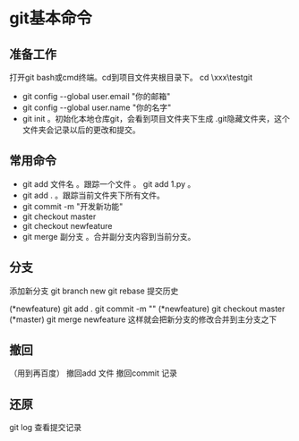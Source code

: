 git基本命令
===
## 准备工作
打开git bash或cmd终端。cd到项目文件夹根目录下。 cd \xxx\testgit
- git config --global user.email "你的邮箱"
- git config --global user.name "你的名字"
- git init 。初始化本地仓库git，会看到项目文件夹下生成 .git隐藏文件夹，这个文件夹会记录以后的更改和提交。


## 常用命令
- git add 文件名 。跟踪一个文件 。 git add 1.py 。
- git add .  。跟踪当前文件夹下所有文件。
- git commit -m "开发新功能"
- git checkout master
- git checkout newfeature
- git merge 副分支 。合并副分支内容到当前分支。

## 分支
添加新分支
git branch new
  git rebase        提交历史

(*newfeature) git add .         git commit -m ""
(*newfeature) git checkout master 
(*master) git merge newfeature    这样就会把新分支的修改合并到主分支之下

## 撤回
 （用到再百度）
 撤回add  文件
 撤回commit  记录
 
 ## 还原
 git log 查看提交记录


